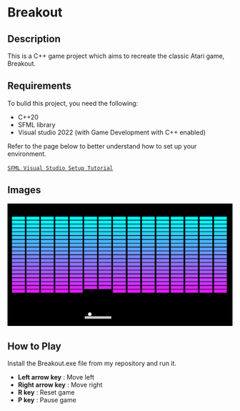 # Breakout

## Description
This is a C++ game project which aims to recreate the classic Atari game, Breakout.    

## Requirements
To bulid this project, you need the following:
* C++20
* SFML library
* Visual studio 2022 (with Game Development with C++ enabled)

Refer to the page below to better understand how to set up your environment.

[`SFML Visual Studio Setup Tutorial`](https://www.sfml-dev.org/tutorials/2.6/start-vc.php)

## Images

![Breakout GIF](images/breakout.gif)

## How to Play

Install the Breakout.exe file from my repository and run it.

* **Left arrow key** : Move left      
* **Right arrow key** : Move right   
* **R key** : Reset game   
* **P key** : Pause game    


